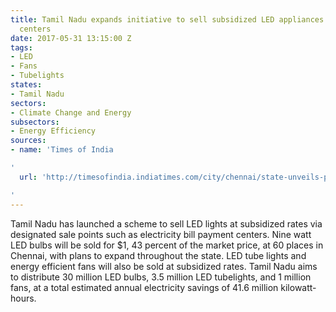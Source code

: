 ```yaml
---
title: Tamil Nadu expands initiative to sell subsidized LED appliances through designated
  centers
date: 2017-05-31 13:15:00 Z
tags:
- LED
- Fans
- Tubelights
states:
- Tamil Nadu
sectors:
- Climate Change and Energy
subsectors:
- Energy Efficiency
sources:
- name: 'Times of India

'
  url: 'http://timesofindia.indiatimes.com/city/chennai/state-unveils-plan-to-save-power-cut-bill-sells-rs-150-worth-led-bulb-for-rs-65/articleshow/58833348.cms

'
---
```


Tamil Nadu has launched a scheme to sell LED lights at subsidized rates via designated sale points such as electricity bill payment centers. Nine watt LED bulbs will be sold for $1, 43 percent of the market price, at 60 places in Chennai, with plans to expand throughout the state. LED tube lights and energy efficient fans will also be sold at subsidized rates. Tamil Nadu aims to distribute 30 million LED bulbs, 3.5 million LED tubelights, and 1 million fans, at a total estimated annual electricity savings of 41.6 million kilowatt-hours.
